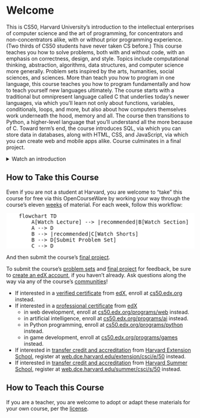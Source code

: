 # Welcome

This is CS50, Harvard University’s introduction to the intellectual enterprises of computer science and the art of programming, for concentrators and non-concentrators alike, with or without prior programming experience. (Two thirds of CS50 students have never taken CS before.) This course teaches you how to solve problems, both with and without code, with an emphasis on correctness, design, and style. Topics include computational thinking, abstraction, algorithms, data structures, and computer science more generally. Problem sets inspired by the arts, humanities, social sciences, and sciences. More than teach you how to program in one language, this course teaches you how to program fundamentally and how to teach yourself new languages ultimately. The course starts with a traditional but omnipresent language called C that underlies today’s newer languages, via which you’ll learn not only about functions, variables, conditionals, loops, and more, but also about how computers themselves work underneath the hood, memory and all. The course then transitions to Python, a higher-level language that you’ll understand all the more because of C. Toward term’s end, the course introduces SQL, via which you can store data in databases, along with HTML, CSS, and JavaScript, via which you can create web and mobile apps alike. Course culminates in a final project.

<details>
    <summary>Watch an introduction</summary>
    <div class="ratio ratio-16x9" data-video="">
        <iframe allow="accelerometer; autoplay; encrypted-media; gyroscope; picture-in-picture" allowfullscreen="" class="border" data-video="" src="https://www.youtube.com/embed/3oFAJtFE8YU?modestbranding=0&amp;rel=0&amp;showinfo=0"></iframe>
    </div>
</details>

## How to Take this Course

Even if you are not a student at Harvard, you are welcome to “take” this course for free via this OpenCourseWare by working your way through the course’s eleven [weeks](weeks/) of material. For each week, follow this workflow:

<pre class="mermaid" style="background-color: white">
    flowchart TD
        A[Watch Lecture] --> |recommended|B[Watch Section]
        A --> D
        B --> |recommended|C[Watch Shorts]
        B --> D[Submit Problem Set]
        C --> D
</pre>

And then submit the course’s [final project](project/).

To submit the course’s [problem sets](psets/) and [final project](project/) for feedback, be sure to [create an edX account](https://courses.edx.org/register), if you haven’t already. Ask questions along the way via any of the course’s [communities](communities/)!

- If interested in a [verified certificate](https://www.edx.org/verified-certificate) from [edX](https://www.edx.org/), enroll at [cs50.edx.org](https://cs50.edx.org/) instead.
- If interested in a [professional certificate](https://www.edx.org/professional-certificate) from [edX](https://www.edx.org/)
  - in web development, enroll at [cs50.edx.org/programs/web](https://cs50.edx.org/programs/web) instead.
  - in artificial intelligence, enroll at [cs50.edx.org/programs/ai](https://cs50.edx.org/programs/ai) instead.
  - in Python programming, enroll at [cs50.edx.org/programs/python](https://cs50.edx.org/programs/python) instead.
  - in game development, enroll at [cs50.edx.org/programs/games](https://cs50.edx.org/programs/games) instead.
- If interested in [transfer credit and accreditation](https://extension.harvard.edu/for-students/student-policies-conduct/transfer-credits-accreditation/) from [Harvard Extension School](https://www.extension.harvard.edu/), register at [web.dce.harvard.edu/extension/csci/e/50](https://web.dce.harvard.edu/extension/csci/e/50) instead.
- If interested in [transfer credit and accreditation](https://summer.harvard.edu/academic-opportunities-support/policies-and-regulations/academic-policies/transfer-credit-accreditation/) from [Harvard Summer School](https://www.summer.harvard.edu/), register at [web.dce.harvard.edu/summer/csci/s/50](https://web.dce.harvard.edu/summer/csci/s/50) instead.

## How to Teach this Course

If you are a teacher, you are welcome to adopt or adapt these materials for your own course, per the [license](license/).
